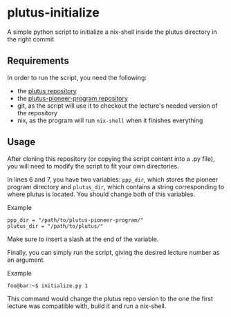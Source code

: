 # plutus-initialize
A simple python script to initialize a nix-shell inside the plutus directory in the right commit

## Requirements

In order to run the script, you need the following:

* the [plutus repository](https://github.com/input-output-hk/plutus/)
* the [plutus-pioneer-program repository](https://github.com/input-output-hk/plutus-pioneer-program/)
* git, as the script will use it to checkout the lecture's needed version of the repository
* nix, as the program will run `nix-shell` when it finishes everything

## Usage

After cloning this repository (or copying the script content into a .py file), you will need to modify the script to fit your own directories.

In lines 6 and 7, you have two variables: `ppp_dir`, which stores the pioneer program directory and `plutus_dir`, which contains a string corresponding to where plutus is located. You should change both of this variables.

Example
```python3
ppp_dir = "/path/to/plutus-pioneer-program/"
plutus_dir = "/path/to/plutus/"
```

Make sure to insert a slash at the end of the variable.

Finally, you can simply run the script, giving the desired lecture number as an argument. 

Example
```console
foo@bar:~$ initialize.py 1
``` 

This command would change the plutus repo version to the one the first lecture was compatible with, build it and run a nix-shell.
